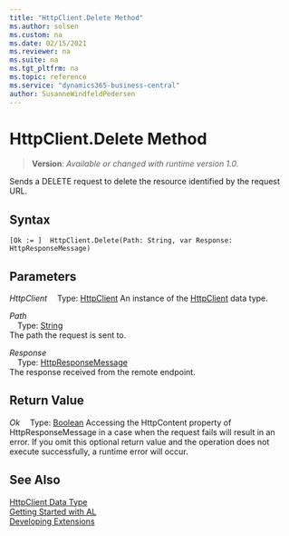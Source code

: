 ```yaml
---
title: "HttpClient.Delete Method"
ms.author: solsen
ms.custom: na
ms.date: 02/15/2021
ms.reviewer: na
ms.suite: na
ms.tgt_pltfrm: na
ms.topic: reference
ms.service: "dynamics365-business-central"
author: SusanneWindfeldPedersen
---
```

[//]: # (START>DO_NOT_EDIT)
[//]: # (IMPORTANT:Do not edit any of the content between here and the END>DO_NOT_EDIT.)
[//]: # (Any modifications should be made in the .xml files in the ModernDev repo.)
# HttpClient.Delete Method
> **Version**: _Available or changed with runtime version 1.0._

Sends a DELETE request to delete the resource identified by the request URL.


## Syntax
```
[Ok := ]  HttpClient.Delete(Path: String, var Response: HttpResponseMessage)
```
## Parameters
*HttpClient*
&emsp;Type: [HttpClient](httpclient-data-type.md)
An instance of the [HttpClient](httpclient-data-type.md) data type.

*Path*  
&emsp;Type: [String](../string/string-data-type.md)  
The path the request is sent to.
        
*Response*  
&emsp;Type: [HttpResponseMessage](../httpresponsemessage/httpresponsemessage-data-type.md)  
The response received from the remote endpoint.  


## Return Value
*Ok*
&emsp;Type: [Boolean](../boolean/boolean-data-type.md)
Accessing the HttpContent property of HttpResponseMessage in a case when the request fails will result in an error. If you omit this optional return value and the operation does not execute successfully, a runtime error will occur.  


[//]: # (IMPORTANT: END>DO_NOT_EDIT)
## See Also
[HttpClient Data Type](httpclient-data-type.md)  
[Getting Started with AL](../../devenv-get-started.md)  
[Developing Extensions](../../devenv-dev-overview.md)